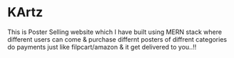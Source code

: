 # KArtz
This is Poster Selling website which I have built using MERN stack where different users can come &amp; purchase differnt posters of diffrent categories do payments just like filpcart/amazon &amp; it get delivered to you..!!
